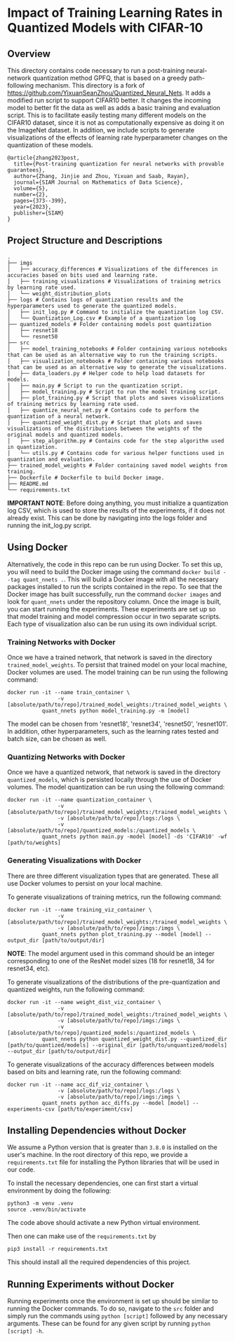 # Impact of Training Learning Rates in Quantized Models with CIFAR-10

## Overview 
This directory contains code necessary to run a post-training neural-network quantization method GPFQ, that is based on a greedy path-following mechanism. This directory is a fork of https://github.com/YixuanSeanZhou/Quantized_Neural_Nets. It adds a modified run script to support CIFAR10 better. It changes the incoming model to better fit the data as well as adds a basic training and evaluation script. This is to facilitate easily testing many different models on the CIFAR10 dataset, since it is not as computationally expensive as doing it on the ImageNet dataset. In addition, we include scripts to generate visualizations of the effects of learning rate hyperparameter changes on the quantization of these models.

    @article{zhang2023post,
      title={Post-training quantization for neural networks with provable guarantees},
      author={Zhang, Jinjie and Zhou, Yixuan and Saab, Rayan},
      journal={SIAM Journal on Mathematics of Data Science},
      volume={5},
      number={2},
      pages={373--399},
      year={2023},
      publisher={SIAM}
    }

## Project Structure and Descriptions
```plaintext
.
├── imgs
│   ├── accuracy_differences # Visualizations of the differences in accuracies based on bits used and learning rate.
│   ├── training_visualizations # Visualizations of training metrics by learning rate used.
│   └── weight_distribution_plots 
├── logs # Contains logs of quantization results and the hyperparameters used to generate the quantized models.
│   ├── init_log.py # Command to initialize the quantization log CSV.
│   └── Quantization_Log.csv # Example of a quantization log
├── quantized_models # Folder containing models post quantization
│   ├── resnet18
│   └── resnet50
├── src
│   ├── model_training_notebooks # Folder containing various notebooks that can be used as an alternative way to run the training scripts.
│   ├── visualization_notebooks # Folder containing various notebooks that can be used as an alternative way to generate the visualizations.
│   ├── data_loaders.py # Helper code to help load datasets for models.
│   ├── main.py # Script to run the quantization script.
│   ├── model_training.py # Script to run the model training script.
│   ├── plot_training.py # Script that plots and saves visualizations of training metrics by learning rate used.
│   ├── quantize_neural_net.py # Contains code to perform the quantization of a neural network.
│   ├── quantized_weight_dist.py # Script that plots and saves visualizations of the distributions between the weights of the original models and quantized models.
│   ├── step_algorithm.py # Contains code for the step algorithm used in quantization.
│   └── utils.py # Contains code for various helper functions used in quantization and evaluation.
├── trained_model_weights # Folder containing saved model weights from training.
├── Dockerfile # Dockerfile to build Docker image.
├── README.md
└── requirements.txt
```
**IMPORTANT NOTE**: Before doing anything, you must initialize a quantization log CSV, which is used to store the results of the experiments, if it does not already exist. This can be done by navigating into the logs folder and running the init_log.py script.

## Using Docker
Alternatively, the code in this repo can be run using Docker. To set this up, you will need to build the Docker image using the command `docker build --tag quant_nnets .`. This will build a Docker image with all the necessary packages installed to run the scripts contained in the repo. To see that the Docker image has built successfully, run the command `docker images` and look for `quant_nnets` under the repository column. Once the image is built, you can start running the experiments. These experiments are set up so that model training and model compression occur in two separate scripts. Each type of visualization also can be run using its own individual script. 

### Training Networks with Docker
Once we have a trained network, that network is saved in the directory `trained_model_weights`. To persist that trained model on your local machine, Docker volumes are used. The model training can be run using the following command:
```
docker run -it --name train_container \
                -v [absolute/path/to/repo]/trained_model_weights:/trained_model_weights \
           quant_nnets python model_training.py -m [model]
```
The model can be chosen from 'resnet18', 'resnet34', 'resnet50', 'resnet101'. In addition, other hyperparameters, such as the learning rates tested and batch size, can be chosen as well.

### Quantizing Networks with Docker
Once we have a quantized network, that network is saved in the directory `quantized_models`, which is persisted locally through the use of Docker volumes. The model quantization can be run using the following command:
```
docker run -it --name quantization_container \
                -v [absolute/path/to/repo]/trained_model_weights:/trained_model_weights \
                -v [absolute/path/to/repo]/logs:/logs \
                -v [absolute/path/to/repo]/quantized_models:/quantized_models \
           quant_nnets python main.py -model [model] -ds 'CIFAR10' -wf [path/to/weights]
```

### Generating Visualizations with Docker
There are three different visualization types that are generated. These all use Docker volumes to persist on your local machine.

To generate visualizations of training metrics, run the following command:
```
docker run -it --name training_viz_container \
                -v [absolute/path/to/repo]/trained_model_weights:/trained_model_weights \
                -v [absolute/path/to/repo]/imgs:/imgs \
           quant_nnets python plot_training.py --model [model] --output_dir [path/to/output/dir]
```

**NOTE**: The model argument used in this command should be an integer corresponding to one of the ResNet model sizes (18 for resnet18, 34 for resnet34, etc).

To generate visualizations of the distributions of the pre-quantization and quantized weights, run the following command:
```
docker run -it --name weight_dist_viz_container \
                -v [absolute/path/to/repo]/trained_model_weights:/trained_model_weights \
                -v [absolute/path/to/repo]/imgs:/imgs \
                -v [absolute/path/to/repo]/quantized_models:/quantized_models \
           quant_nnets python quantized_weight_dist.py --quantized_dir [path/to/quantized/models] --original_dir [path/to/unquantized/models] --output_dir [path/to/output/dir]
```

To generate visualizations of the accuracy differences between models based on bits and learning rate, run the following command:
```
docker run -it --name acc_dif_viz_container \
                -v [absolute/path/to/repo]/logs:/logs \
                -v [absolute/path/to/repo]/imgs:/imgs \
           quant_nnets python acc_diffs.py --model [model] --experiments-csv [path/to/experiment/csv]
```

## Installing Dependencies without Docker
We assume a Python version that is greater than `3.8.0` is installed on the user's machine. In the root directory of this repo, we provide a `requirements.txt` file for installing the Python libraries that will be used in our code. 

To install the necessary dependencies, one can first start a virtual environment by doing the following: 
```
python3 -m venv .venv
source .venv/bin/activate
```
The code above should activate a new Python virtual environment.

Then one can make use of the `requirements.txt` by 
```
pip3 install -r requirements.txt
```
This should install all the required dependencies of this project. 

## Running Experiments without Docker
Running experiments once the environment is set up should be similar to running the Docker commands. To do so, navigate to the `src` folder and simply run the commands using `python [script]` followed by any necessary arguments. These can be found for any given script by running `python [script] -h`.
